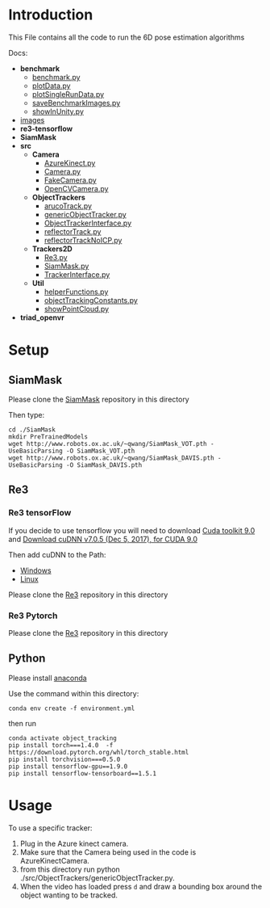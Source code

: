# Introduction

This File contains all the code to run the 6D pose estimation algorithms

Docs:
* **benchmark**
  * [benchmark.py](\docs\Benchmark\benchmark.md)
  * [plotData.py](\docs\Benchmark\plotData.md)
  * [plotSingleRunData.py](\docs\Benchmark\plotSingleRunData.md)
  * [saveBenchmarkImages.py](\docs\Benchmark\saveBenchmarkImages.md)
  * [showInUnity.py](\docs\Benchmark\showInUnity.md)
* [images](\docs\Images\images.md)
* **re3-tensorflow**
* **SiamMask**
* **src**
  * **Camera**
    * [AzureKinect.py](\docs\Camera\AzureKinect.md)
    * [Camera.py](\docs\Camera\Camera.md)
    * [FakeCamera.py](\docs\Camera\FakeCamera.md)
    * [OpenCVCamera.py](\docs\Camera\OpenCVCamera.md)
  * **ObjectTrackers**
    * [arucoTrack.py](\docs\ObjectTrackers\arucoTrack.md)
    * [genericObjectTracker.py](\docs\ObjectTrackers\genericObjectTracker.md)
    * [ObjectTrackerInterface.py](\docs\ObjectTrackers\ObjectTrackerInterface.md)
    * [reflectorTrack.py](\docs\ObjectTrackers\reflectorTrack.md)
    * [reflectorTrackNoICP.py](\docs\ObjectTrackers\reflectorTrackNoICP.md)
  * **Trackers2D**
    * [Re3.py](\docs\Trackers2D\Re3.md)
    * [SiamMask.py](\docs\Trackers2D\SiamMask.md)
    * [TrackerInterface.py](\docs\Trackers2D\TrackerInterface.md)
  * **Util**
    * [helperFunctions.py](\docs\Util\helperFunctions.md)
    * [objectTrackingConstants.py](\docs\Util\objectTrackingConstants.md)
    * [showPointCloud.py](\docs\Util\showPointCloud.md)
* **triad_openvr**


# Setup 

## SiamMask

Please clone the [SiamMask](https://github.com/foolwood/SiamMask#training-models) repository in this directory

Then type:
```
cd ./SiamMask
mkdir PreTrainedModels
wget http://www.robots.ox.ac.uk/~qwang/SiamMask_VOT.pth -UseBasicParsing -O SiamMask_VOT.pth
wget http://www.robots.ox.ac.uk/~qwang/SiamMask_DAVIS.pth -UseBasicParsing -O SiamMask_DAVIS.pth
```

## Re3

### Re3 tensorFlow

If you decide to use tensorflow you will need to download [Cuda toolkit 9.0](https://developer.nvidia.com/cuda-90-download-archive?target_os=Windows&target_arch=x86_64&target_version=10&target_type=exelocal) and [Download cuDNN v7.0.5 (Dec 5, 2017), for CUDA 9.0](https://developer.nvidia.com/rdp/cudnn-archive) 

Then add cuDNN to the Path:
- [Windows](https://www.architectryan.com/2018/03/17/add-to-the-path-on-windows-10/)
- [Linux](https://linuxize.com/post/how-to-add-directory-to-path-in-linux/)

Please clone the [Re3](https://github.com/danielgordon10/re3-tensorflow) repository in this directory

### Re3 Pytorch

Please clone the [Re3](https://github.com/danielgordon10/re3-pytorch) repository in this directory

## Python

Please install [anaconda](https://www.anaconda.com/)

Use the command within this directory:
```
conda env create -f environment.yml
```

then run 
```
conda activate object_tracking
pip install torch===1.4.0  -f https://download.pytorch.org/whl/torch_stable.html
pip install torchvision===0.5.0
pip install tensorflow-gpu==1.9.0
pip install tensorflow-tensorboard==1.5.1
```

# Usage

To use a specific tracker:
1. Plug in the Azure kinect camera.
2. Make sure that the Camera being used in the code is AzureKinectCamera.
3. from this directory run python ./src/ObjectTrackers/genericObjectTracker.py.
4. When the video has loaded press `d` and draw a bounding box around the object wanting to be tracked.

